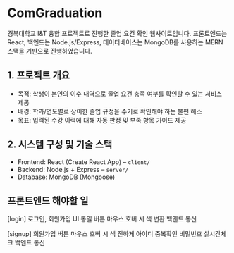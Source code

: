 # ComGraduation

경북대학교 I&T 융합 프로젝트로 진행한 졸업 요건 확인 웹사이트입니다. 프론트엔드는 React, 백엔드는 Node.js/Express, 데이터베이스는 MongoDB를 사용하는 MERN 스택을 기반으로 진행하였습니다.

## 1. 프로젝트 개요
- 목적: 학생이 본인의 이수 내역으로 졸업 요건 충족 여부를 확인할 수 있는 서비스 제공
- 배경: 학과/연도별로 상이한 졸업 규정을 수기로 확인해야 하는 불편 해소
- 목표: 입력된 수강 이력에 대해 자동 판정 및 부족 항목 가이드 제공

## 2. 시스템 구성 및 기술 스택
- Frontend: React (Create React App) – `client/`
- Backend: Node.js + Express – `server/`
- Database: MongoDB (Mongoose)

## 프론트엔드 해야할 일
[login]
로그인, 회원가입 UI 통일
버튼 마우스 호버 시 색 변환
백엔드 통신

[signup]
회원가입 버튼 마우스 호버 시 색 진하게
아이디 중복확인
비밀번호 실시간체크
백엔드 통신